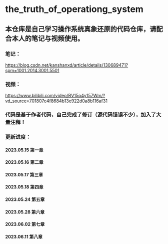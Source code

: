 # the_truth_of_operationg_system

## 本仓库是自己学习操作系统真象还原的代码仓库，请配合本人的笔记与视频使用。

### 笔记：

https://blog.csdn.net/kanshanxd/article/details/130689471?spm=1001.2014.3001.5501

### 视频：

https://www.bilibili.com/video/BV15o4y157Wm/?vd_source=701807c4f8684b13e922d0a8b116af31

### 代码是基于作者代码，自己完成了修订（源代码错误不少），加入了大量注释！

### 更新进度：

#### 2023.05.15 第一章

#### 2023.05.16 第二章

#### 2023.05.17 第三章

#### 2023.05.18 第四章

#### 2023.05.24 第五章

#### 2023.05.28 第六章

#### 2023.06.02 第七章

#### 2023.06.11 第八章